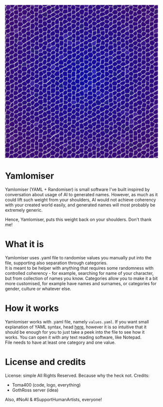 <center><img src="build/rand.png"></center>

# Yamlomiser
Yamlomiser (YAML + Randomiser) is small software I've built inspired by conversation
about usage of AI to generated names. However, as much as it could lift such weight
from your shoulders, AI would not achieve coherency with your created world easily, and
generated names will most probably be extremely generic.

Hence, Yamlomiser, puts this weight back on your shoulders. Don't thank me!

# What it is
Yamlomiser uses .yaml file to randomise values you manually put into the file, supporting
also separation through categories.  
It is meant to be helper with anything that requires some randomness with controlled coherency - for example,
searching for name of your character, but from collection of names you know. Categories allow you
to make it a bit more customised, for example have names and surnames, or categories for gender, culture or
whatever else.

# How it works
Yamlomiser works with .yaml file, namely `values.yaml`. If you want small explanation
of YAML syntax, head [here](https://docs.ansible.com/ansible/latest/reference_appendices/YAMLSyntax.html),
however it is so intuitive that it should be enough for you to just take a peek into
the file to see how it works. You can open it with any text reading software, like Notepad.  
File needs to have at least one category and one value.

# License and credits
License: simple All Rights Reserved. Because why the heck not.
Credits:
- Toma400 (code, logo, everything)
- GothRoss server (idea)

Also, \#NoAI & \#SupportHumanArtists, everyone!
